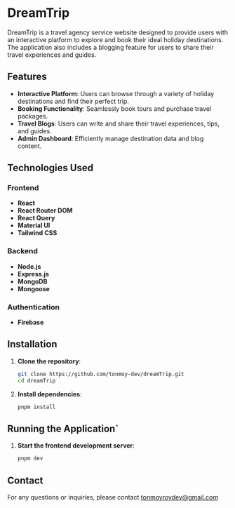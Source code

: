 # DreamTrip

DreamTrip is a travel agency service website designed to provide users with an interactive platform to explore and book their ideal holiday destinations. The application also includes a blogging feature for users to share their travel experiences and guides.

## Features

- **Interactive Platform**: Users can browse through a variety of holiday destinations and find their perfect trip.
- **Booking Functionality**: Seamlessly book tours and purchase travel packages.
- **Travel Blogs**: Users can write and share their travel experiences, tips, and guides.
- **Admin Dashboard**: Efficiently manage destination data and blog content.

## Technologies Used

### Frontend

- **React**
- **React Router DOM**
- **React Query**
- **Material UI**
- **Tailwind CSS**

### Backend

- **Node.js**
- **Express.js**
- **MongoDB**
- **Mongoose**

### Authentication

- **Firebase**

## Installation

1. **Clone the repository**:
   ```bash
   git clone https://github.com/tonmoy-dev/dreamTrip.git
   cd dreamTrip
   ```

2. **Install dependencies**:
   ```bash
   pnpm install
   ```
   
## Running the Application`

1. **Start the frontend development server**:
   ```bash
   pnpm dev
   ```

## Contact

For any questions or inquiries, please contact tonmoyroydev@gmail.com
